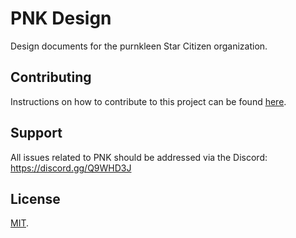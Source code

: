 # PNK Design

Design documents for the purnkleen Star Citizen organization.

## Contributing

Instructions on how to contribute to this project can be found [here](.github/CONTRIBUTING.md).

## Support

All issues related to PNK should be addressed via the Discord: https://discord.gg/Q9WHD3J 

## License

[MIT](LICENSE).

